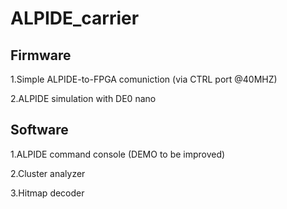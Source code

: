 # ALPIDE_carrier

Firmware
----

1.Simple ALPIDE-to-FPGA comuniction (via CTRL port @40MHZ)

2.ALPIDE simulation with DE0 nano

Software
----

1.ALPIDE command console (DEMO to be improved)

2.Cluster analyzer

3.Hitmap decoder


